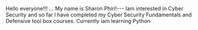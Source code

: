 Hello everyone!!! ...
My name is Sharon Phiri!---
Iam interested in Cyber Security and so far l have completed my Cyber Security Fundamentals and Defensive tool box courses.
Currently iam learning Python
